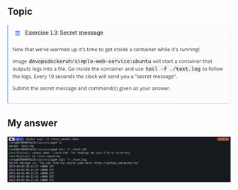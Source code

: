 ## Topic 
![Topic_1_3](../public/part_1/image/Topic_1_3.png) 

## My answer
![Answer_1_1](../public/part_1/image/Answer_1_3.png)